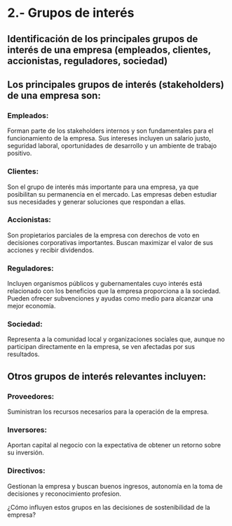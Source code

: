 # 2.- Grupos de interés

## Identificación de los principales grupos de interés de una empresa (empleados, clientes, accionistas, reguladores, sociedad)

## Los principales grupos de interés (stakeholders) de una empresa son:

  ### Empleados: 
  Forman parte de los stakeholders internos y son fundamentales para el funcionamiento de la empresa. Sus intereses incluyen un salario justo, seguridad laboral, oportunidades de desarrollo y un ambiente de trabajo positivo.
  
  ### Clientes: 
  Son el grupo de interés más importante para una empresa, ya que posibilitan su permanencia en el mercado. Las empresas deben estudiar sus necesidades y generar soluciones que respondan a ellas.
  
  ### Accionistas: 
  Son propietarios parciales de la empresa con derechos de voto en decisiones corporativas importantes. Buscan maximizar el valor de sus acciones y recibir dividendos.
  
  ### Reguladores: 
  Incluyen organismos públicos y gubernamentales cuyo interés está relacionado con los beneficios que la empresa proporciona a la sociedad. Pueden ofrecer subvenciones y ayudas como medio para alcanzar una mejor economía.
  
  ### Sociedad: 
  Representa a la comunidad local y organizaciones sociales que, aunque no participan directamente en la empresa, se ven afectadas por sus resultados.

## Otros grupos de interés relevantes incluyen:

  ### Proveedores: 
  Suministran los recursos necesarios para la operación de la empresa.
  
  ### Inversores: 
  Aportan capital al negocio con la expectativa de obtener un retorno sobre su inversión.
  
  ### Directivos: 
  Gestionan la empresa y buscan buenos ingresos, autonomía en la toma de decisiones y reconocimiento profesion.

¿Cómo influyen estos grupos en las decisiones de sostenibilidad de la empresa?

